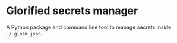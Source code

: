 # Glorified secrets manager
A Python package and command line tool to manage secrets inside `~/.glosm.json`.
